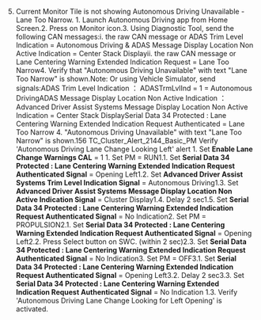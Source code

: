 5. Current Monitor Tile is not showing Autonomous Driving Unavailable - Lane Too Narrow. 1. Launch Autonomous Driving app from Home Screen.2. Press on Monitor icon.3. Using Diagnostic Tool, send the following CAN messages:i. the raw CAN message or ADAS Trim Level Indication = Autonomous Driving & ADAS Message Display Location Non Active Indication = Center Stack Displayii. the raw CAN message or Lane Centering Warning Extended Indication Request = Lane Too Narrow4. Verify that "Autonomous Driving Unavailable" with text "Lane Too Narrow" is shown.Note: Or using Vehicle Simulator, send signals:ADAS Trim Level Indication ： ADASTrmLvlInd = 1 = Autonomous DrivingADAS Message Display Location Non Active Indication ： Advanced Driver Assist Systems Message Display Location Non Active Indication = Center Stack DisplaySerial Data 34 Protected : Lane Centering Warning Extended Indication Request Authenticated = Lane Too Narrow 4. "Autonomous Driving Unavailable" with text "Lane Too Narrow" is shown.156 TC_Cluster_Alert_2144_Basic_PM Verify 'Autonomous Driving Lane Change Looking Left' alert 1. Set **Enable Lane Change Warnings CAL** = 1 1. Set PM = RUN1.1. Set **Serial Data 34 Protected : Lane Centering Warning Extended Indication Request Authenticated Signal** = Opening Left1.2. Set **Advanced Driver Assist Systems Trim Level Indication Signal** = Autonomous Driving1.3. Set **Advanced Driver Assist Systems Message Display Location Non Active Indication Signal** = Cluster Display1.4. Delay 2 sec1.5. Set **Serial Data 34 Protected : Lane Centering Warning Extended Indication Request Authenticated Signal** = No Indication2. Set PM = PROPULSION2.1. Set **Serial Data 34 Protected : Lane Centering Warning Extended Indication Request Authenticated Signal** = Opening Left2.2. Press Select button on SWC. (within 2 sec)2.3. Set **Serial Data 34 Protected : Lane Centering Warning Extended Indication Request Authenticated Signal** = No Indication3. Set PM = OFF3.1. Set **Serial Data 34 Protected : Lane Centering Warning Extended Indication Request Authenticated Signal** = Opening Left3.2. Delay 2 sec3.3. Set **Serial Data 34 Protected : Lane Centering Warning Extended Indication Request Authenticated Signal** = No Indication 1.3. Verify 'Autonomous Driving Lane Change Looking for Left Opening' is activated.